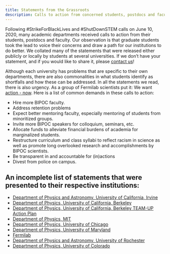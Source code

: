 ```yaml
---
title: Statements from the Grassroots
description: Calls to action from concerned students, postdocs and faculty to their departments
---
```


Following #StrikeForBlackLives and #ShutDownSTEM calls on June 10, 2020, many academic departments received calls to action from their students, postdocs and faculty. Our observation is that graduate students took the lead to voice their concerns and draw a path for our institutions to do better. We collated many of the statements that were released either publicly or locally by students at several universities. If we don’t have your statement, and if you would like to share it, please [contact us](mailto:paarcoalition@gmail.com)! 

Although each university has problems that are specific to their own departments, there are also commonalities in what students identify as shortfalls and how these can be addressed. In all the statements we read, there is also urgency. As a group of Fermilab scientists put it: We want [action - now](https://changenowphysics.com/). Here is a list of common demands in these calls to action: 

* Hire more BIPOC faculty. 
* Address retention problems
* Expect better mentoring faculty, especially mentoring of students from minoritized groups.
* Invite more BIPOC speakers for colloquium, seminars, etc. 
* Allocate funds to alleviate financial burdens of academia for marginalized students. 
* Restructure curriculum and class syllabi to reflect racism in science as well as promote long overlooked research and accomplishments by BIPOC scientists. 
* Be transparent in and accountable for (in)actions
* Divest from police on campus. 

An incomplete list of statements that were presented to their respective institutions: 
---------------

* [Department of Physics and Astronomy, University of California, Irvine](https://drive.google.com/file/d/1hYs47ONiDIMEzjzxzzsfEUlFflgSr5j7/view?usp=sharing)
* [Department of Physics, University of California, Berkeley](https://ucbphysicsjuneteenthletter.com/)
* [Department of Physics, University of California, Berkeley TEAM-UP Action Plan](https://docs.google.com/document/d/1ioeb5BWG1wh1-vRZ_PmWb9RncTvmuw58FJD0CN-z-xQ/edit?usp=sharing)
* [Department of Physics, MIT](https://drive.google.com/file/d/1OhIwECHYrDtqRrrQ0R6Fc7NubjeySxnZ/view?usp=sharing)
* [Department of Physics, University of Chicago](https://docs.google.com/document/d/1HCZrrs-nIS8VxoVlnub95Zi_rqEa1bQ6weHGjAc9kGw/edit?usp=sharing)
* [Department of Physics, University of Maryland](https://docs.google.com/document/d/1Qnhzyoq-byceyUmNABOL94XcBYJMgliwyz4TcW0RObc/edit?usp=sharing)
* [Fermilab](https://changenowphysics.com/)
* [Department of Physics and Astronomy, University of Rochester](https://docs.google.com/document/d/1x6WnX3nqyCbOptDR2HNNmUwsy70ilk4uxqeG1vBQHaA/edit?usp=sharing)
* [Department of Physics, University of Colorado](https://docs.google.com/document/d/1LMqNnHeGF0TD5hXakwR0RwJJKc5A9t4GNVkH8oW_y5g/edit?usp=sharing)
